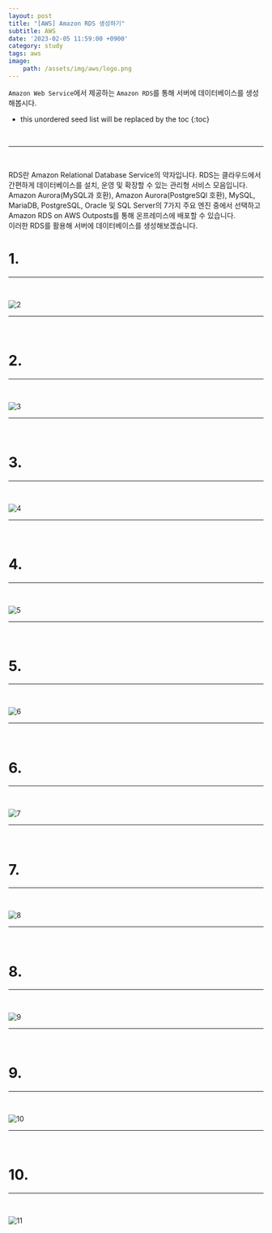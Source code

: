 ```yaml
---
layout: post
title: "[AWS] Amazon RDS 생성하기"
subtitle: AWS
date: '2023-02-05 11:59:00 +0900'
category: study
tags: aws
image:
    path: /assets/img/aws/logo.png
---
```


`Amazon Web Service`에서 제공하는 `Amazon RDS`를 통해 서버에 데이터베이스를 생성해봅시다.

<!--more-->

* this unordered seed list will be replaced by the toc
{:toc}


<br>
<hr/>
<br>

RDS란 Amazon Relational Database Service의 약자입니다. RDS는 클라우드에서 간편하게 데이터베이스를 설치, 운영 및 확장할 수 있는 관리형 서비스 모음입니다. <br> Amazon Aurora(MySQL과 호환), Amazon Aurora(PostgreSQl 호환), MySQL, MariaDB, PostgreSQL, Oracle 및 SQL Server의 7가지 주요 엔진 중에서 선택하고 Amazon RDS on AWS Outposts를 통해 온프레미스에 배포할 수 있습니다.<br>
이러한 RDS를 활용해 서버에 데이터베이스를 생성해보겠습니다.<br>

# 1. 
---
<br>

![2](/assets/img/aws/2023-02-05_[AWS]_Amazon_RDS_생성하기/1.PNG)<br>


---
<br>

# 2. 
---
<br>

![3](/assets/img/aws/2023-02-05_[AWS]_Amazon_RDS_생성하기/2.PNG)<br>


---
<br>

# 3. 
---
<br>

![4](/assets/img/aws/2023-02-05_[AWS]_Amazon_RDS_생성하기/3.PNG)<br>

---
<br>


# 4. 
---
<br>

![5](/assets/img/aws/2023-02-05_[AWS]_Amazon_RDS_생성하기/4.PNG)<br>

---
<br>


# 5. 
---
<br>

![6](/assets/img/aws/2023-02-05_[AWS]_Amazon_RDS_생성하기/5.PNG)<br>

---
<br>


# 6. 
---
<br>

![7](/assets/img/aws/2023-02-05_[AWS]_Amazon_RDS_생성하기/6.PNG)<br>

---
<br>


# 7. 
---
<br>

![8](/assets/img/aws/2023-02-05_[AWS]_Amazon_RDS_생성하기/7.PNG)<br>

---
<br>


# 8. 
---
<br>

![9](/assets/img/aws/2023-02-05_[AWS]_Amazon_RDS_생성하기/8.PNG)<br>

---
<br>


# 9. 
---
<br>

![10](/assets/img/aws/2023-02-05_[AWS]_Amazon_RDS_생성하기/9.PNG)<br>

---
<br>


# 10. 
---
<br>

![11](/assets/img/aws/2023-02-05_[AWS]_Amazon_RDS_생성하기/10.PNG)<br>